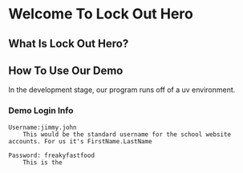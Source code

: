 # Welcome To Lock Out Hero

## What Is Lock Out Hero?


## How To Use Our Demo
In the development stage, our program runs off of a uv environment. 

### Demo Login Info
    Username:jimmy.john
        This would be the standard username for the school website accounts. For us it's FirstName.LastName

    Password: freakyfastfood
        This is the

